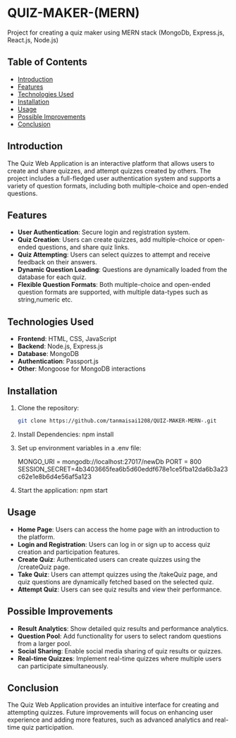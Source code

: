 # QUIZ-MAKER-(MERN)
Project for creating a quiz maker using MERN stack (MongoDb, Express.js, React.js, Node.js)

## Table of Contents

- [Introduction](#introduction)
- [Features](#features)
- [Technologies Used](#technologies-used)
- [Installation](#installation)
- [Usage](#usage)
- [Possible Improvements](#possible-improvements)
- [Conclusion](#conclusion)

## Introduction

The Quiz Web Application is an interactive platform that allows users to create and share quizzes, and attempt quizzes created by others. The project includes a full-fledged user authentication system and supports a variety of question formats, including both multiple-choice and open-ended questions.

## Features

- **User Authentication**: Secure login and registration system.
- **Quiz Creation**: Users can create quizzes, add multiple-choice or open-ended  questions, and share quiz links.
- **Quiz Attempting**: Users can select quizzes to attempt and receive feedback on their answers.
- **Dynamic Question Loading**: Questions are dynamically loaded from the database for each quiz.
- **Flexible Question Formats**: Both multiple-choice and open-ended question formats are supported, with multiple data-types such as string,numeric etc.

## Technologies Used

- **Frontend**: HTML, CSS, JavaScript
- **Backend**: Node.js, Express.js
- **Database**: MongoDB
- **Authentication**: Passport.js
- **Other**: Mongoose for MongoDB interactions

## Installation

1. Clone the repository:
   ```bash
   git clone https://github.com/tanmaisai1208/QUIZ-MAKER-MERN-.git

2. Install Dependencies:
   npm install

3. Set up environment variables in a .env file:

   MONGO_URI = mongodb://localhost:27017/newDb
   PORT = 800
   SESSION_SECRET=4b3403665fea6b5d60eddf678e1ce5fba12da6b3a23c62e1e8b6d4e56af5a123

4. Start the application:
   npm start


## Usage

- **Home Page**: Users can access the home page with an introduction to the platform.
- **Login and Registration**: Users can log in or sign up to access quiz creation and participation features.
- **Create Quiz**: Authenticated users can create quizzes using the /createQuiz page.
- **Take Quiz**: Users can attempt quizzes using the /takeQuiz page, and quiz questions are dynamically fetched based on the selected quiz.
- **Attempt Quiz**: Users can see quiz results and view their performance.

## Possible Improvements

- **Result Analytics**: Show detailed quiz results and performance analytics.
- **Question Pool**: Add functionality for users to select random questions from a larger pool.
- **Social Sharing**: Enable social media sharing of quiz results or quizzes.
- **Real-time Quizzes**: Implement real-time quizzes where multiple users can participate simultaneously.

## Conclusion
The Quiz Web Application provides an intuitive interface for creating and attempting quizzes. Future improvements will focus on enhancing user experience and adding more features, such as advanced analytics and real-time quiz participation.